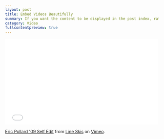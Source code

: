 ```yaml
---
layout: post
title: Embed Videos Beautifully
summary: If you want the content to be displayed in the post index, rather than just the summary, simply add an attribute to the post's front matter. This works great with video and images that don't have a long textual component with them.
category: Video
fullcontentpreview: true
---
```


<iframe src="//player.vimeo.com/video/9191814" width="500" height="281" frameborder="0" webkitallowfullscreen mozallowfullscreen allowfullscreen></iframe> <p><a href="http://vimeo.com/9191814">Eric Pollard '09 Self Edit</a> from <a href="http://vimeo.com/lineskis">Line Skis</a> on <a href="https://vimeo.com">Vimeo</a>.</p>
